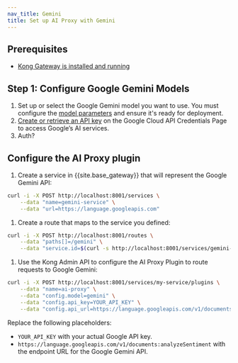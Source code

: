```yaml
---
nav_title: Gemini
title: Set up AI Proxy with Gemini
---
```


## Prerequisites
* [Kong Gateway is installed and running](/gateway/latest/get-started/)

## Step 1: Configure Google Gemini Models
1. Set up or select the Google Gemini model you want to use. You must configure the [model parameters](https://cloud.google.com/vertex-ai/generative-ai/docs/samples/generativeaionvertexai-gemini-pro-config-example) and ensure it's ready for deployment.
1. [Create or retrieve an API key](https://ai.google.dev/gemini-api/docs/api-key) on the Google Cloud API Credentials Page to access Google’s AI services.
1. Auth?

## Configure the AI Proxy plugin

1. Create a service in {{site.base_gateway}} that will represent the Google Gemini API:
```sh
curl -i -X POST http://localhost:8001/services \
    --data "name=gemini-service" \
    --data "url=https://language.googleapis.com"
```
1. Create a route that maps to the service you defined:
```sh
curl -i -X POST http://localhost:8001/routes \
    --data "paths[]=/gemini" \
    --data "service.id=$(curl -s http://localhost:8001/services/gemini-service | jq -r '.id')"
```
1. Use the Kong Admin API to configure the AI Proxy Plugin to route requests to Google Gemini:
```sh
curl -i -X POST http://localhost:8001/services/my-service/plugins \
    --data "name=ai-proxy" \
    --data "config.model=gemini" \
    --data "config.api_key=YOUR_API_KEY" \
    --data "config.api_url=https://language.googleapis.com/v1/documents:analyzeSentiment"
```
Replace the following placeholders:

* `YOUR_API_KEY` with your actual Google API key.
* `https://language.googleapis.com/v1/documents:analyzeSentiment` with the endpoint URL for the Google Gemini API.
